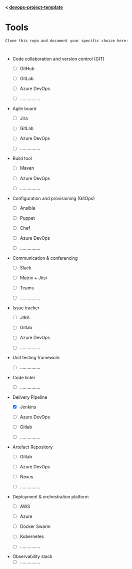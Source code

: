 **< [devops-project-template](../README.md)**

# Tools

```
Clone this repo and document your specific choice here:



```

- Code collaboration and version control (GIT)
    - [ ] GitHub
    - [ ] GitLab
    - [ ] Azure DevOps
    - [ ] ................


- Agile board
    - [ ] Jira
    - [ ] GitLab
    - [ ] Azure DevOps
    - [ ] ................


- Build tool
    - [ ] Maven
    - [ ] Azure DevOps
    - [ ] ................


- Configuration and provisioning (GitOps)
    - [ ] Ansible
    - [ ] Puppet
    - [ ] Chef
    - [ ] Azure DevOps
    - [ ] ................


- Communication & conferencing
    - [ ] Slack
    - [ ] Matrix + Jitsi
    - [ ] Teams
    - [ ] ................


- Issue tracker
    - [ ] JIRA
    - [ ] Gitlab
    - [ ] Azure DevOps
    - [ ] ................


- Unit testing framework
    - [ ] ................


- Code linter
    - [ ] ................


- Delivery Pipeline
    - [x] Jenkins
    - [ ] Azure DevOps
    - [ ] Gitlab
    - [ ] ................


- Artefact Repository
    - [ ] Gitlab
    - [ ] Azure DevOps
    - [ ] Nexus
    - [ ] ................


- Deployment & orchestration platform
    - [ ] AWS
    - [ ] Azure
    - [ ] Docker Swarm
    - [ ] Kubernetes
    - [ ] ................


- Observability stack
    - [ ] ................
